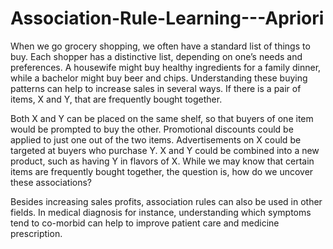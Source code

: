 # Association-Rule-Learning---Apriori

When we go grocery shopping, we often have a standard list of things to buy. Each shopper has a distinctive list, depending on one’s needs and preferences. 
A housewife might buy healthy ingredients for a family dinner, while a bachelor might buy beer and chips.
Understanding these buying patterns can help to increase sales in several ways. 
If there is a pair of items, X and Y, that are frequently bought together.

Both X and Y can be placed on the same shelf, so that buyers of one item would be prompted to buy the other.
Promotional discounts could be applied to just one out of the two items.
Advertisements on X could be targeted at buyers who purchase Y.
X and Y could be combined into a new product, such as having Y in flavors of X.
While we may know that certain items are frequently bought together, the question is, how do we uncover these associations?

Besides increasing sales profits, association rules can also be used in other fields.
In medical diagnosis for instance, understanding which symptoms tend to co-morbid can help to improve patient care and medicine prescription.
